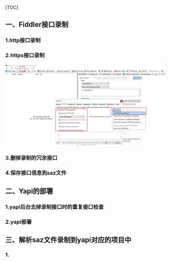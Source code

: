 [TOC]
## 一、Fiddler接口录制
### 1.http接口录制
### 2.https接口录制
![](images/fiddler-https.png)
### 3.删掉录制的冗余接口
### 4.保存接口信息到saz文件
## 二、Yapi的部署
### 1.yapi后台去掉录制接口时的重复接口检查
### 2.yapi部署
## 三、解析saz文件录制到yapi对应的项目中
### 1.